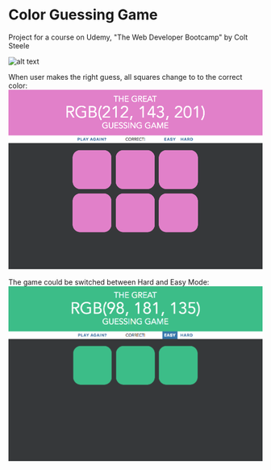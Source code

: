 # Color Guessing Game
Project for a course on Udemy, "The Web Developer Bootcamp" by Colt Steele 

![alt text](https://github.com/loanttran/color-guessing-game/blob/master/images/1.png&s=200)

When user makes the right guess, all squares change to to the correct color:
![alt text](https://github.com/loanttran/color-guessing-game/blob/master/images/2.png)

The game could be switched between Hard and Easy Mode:
![alt text](https://github.com/loanttran/color-guessing-game/blob/master/images/3.png)

